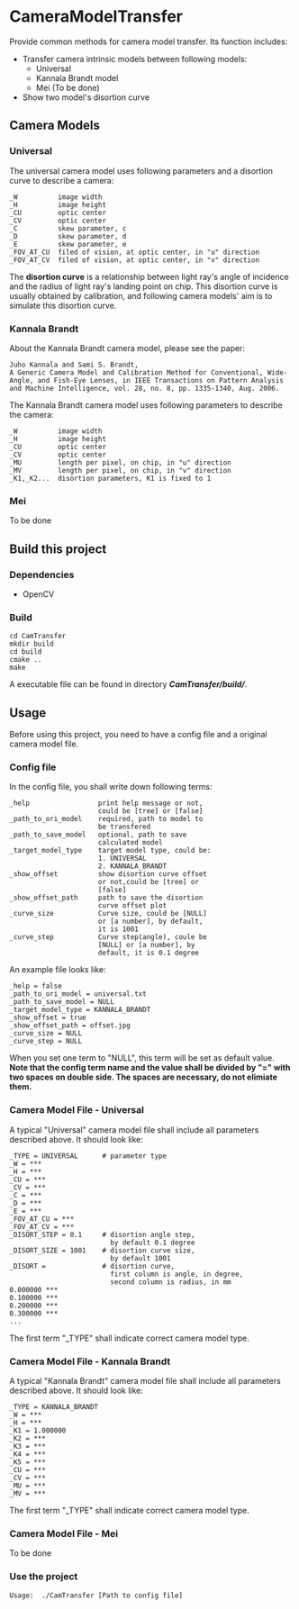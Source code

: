 # CameraModelTransfer
Provide common methods for camera model transfer.
Its function includes:
* Transfer camera intrinsic models between following models:
    * Universal 
    * Kannala Brandt model 
    * Mei (To be done)
* Show two model's disortion curve
## Camera Models
### Universal
The universal camera model uses following parameters and a disortion curve to describe a camera:
```
_W          image width
_H          image height
_CU         optic center
_CV         optic center
_C          skew parameter, c
_D          skew parameter, d
_E          skew parameter, e
_FOV_AT_CU  filed of vision, at optic center, in "u" direction
_FOV_AT_CV  filed of vision, at optic center, in "v" direction
```
The **disortion curve** is a relationship between light ray's angle of incidence and the radius of light ray's landing point on chip. This disortion curve is usually obtained by calibration, and following camera models' aim is to simulate this disortion curve.
### Kannala Brandt
About the Kannala Brandt camera model, please see the paper:
```
Juho Kannala and Sami S. Brandt,
A Generic Camera Model and Calibration Method for Conventional, Wide-Angle, and Fish-Eye Lenses, in IEEE Transactions on Pattern Analysis and Machine Intelligence, vol. 28, no. 8, pp. 1335-1340, Aug. 2006.
```
The Kannala Brandt camera model uses following parameters to describe the camera:
```
_W          image width
_H          image height
_CU         optic center
_CV         optic center
_MU         length per pixel, on chip, in "u" direction
_MV         length per pixel, on chip, in "v" direction
_K1,_K2...  disortion parameters, K1 is fixed to 1
```
### Mei
To be done

## Build this project
### Dependencies
* OpenCV
### Build
```
cd CamTransfer
mkdir build
cd build
cmake ..
make
```
A executable file can be found in directory ***CamTransfer/build/***.
## Usage
Before using this project, you need to have a config file and a original camera model file.
### Config file
In the config file, you shall write down following terms:
```
_help                 print help message or not,
                      could be [tree] or [false]
_path_to_ori_model    required, path to model to
                      be transfered
_path_to_save_model   optional, path to save 
                      calculated model
_target_model_type    target model type, could be:
                      1. UNIVERSAL
                      2. KANNALA_BRANDT
_show_offset          show disortion curve offset
                      or not,could be [tree] or 
                      [false]
_show_offset_path     path to save the disortion 
                      curve offset plot
_curve_size           Curve size, could be [NULL] 
                      or [a number], by default, 
                      it is 1001
_curve_step           Curve step(angle), coule be 
                      [NULL] or [a number], by 
                      default, it is 0.1 degree
```
An example file looks like:
```
_help = false
_path_to_ori_model = universal.txt
_path_to_save_model = NULL
_target_model_type = KANNALA_BRANDT
_show_offset = true
_show_offset_path = offset.jpg
_curve_size = NULL
_curve_step = NULL
```
When you set one term to "NULL", this term will be set as default value. 
**Note that the config term name and the value shall be divided by "=" with two spaces on double side. The spaces are necessary, do not elimiate them.**
### Camera Model File - Universal
A typical "Universal" camera model file shall include all parameters described above. It should look like:
```
_TYPE = UNIVERSAL      # parameter type
_W = ***
_H = ***
_CU = ***
_CV = ***
_C = ***
_D = ***
_E = ***
_FOV_AT_CU = ***
_FOV_AT_CV = ***
_DISORT_STEP = 0.1     # disortion angle step, 
                         by default 0.1 degree
_DISORT_SIZE = 1001	   # disortion curve size, 
                         by default 1001
_DISORT	=			   # disortion curve, 
                         first column is angle, in degree, 
                         second column is radius, in mm
0.000000 ***
0.100000 ***
0.200000 ***
0.300000 ***
...
```
The first term "_TYPE" shall indicate correct camera model type.
### Camera Model File - Kannala Brandt
A typical "Kannala Brandt" camera model file shall include all parameters described above. It should look like:
```
_TYPE = KANNALA_BRANDT
_W = ***
_H = ***
_K1 = 1.000000
_K2 = ***
_K3 = ***
_K4 = ***
_K5 = ***
_CU = ***
_CV = ***
_MU = ***
_MV = ***
```
The first term "_TYPE" shall indicate correct camera model type.
### Camera Model File - Mei
To be done
### Use the project
```
Usage:  ./CamTransfer [Path to config file]
```

